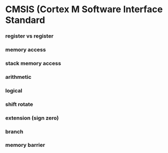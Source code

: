 # CMSIS (Cortex M Software Interface Standard
    
### register vs register
### memory access
### stack memory access
### arithmetic
### logical
### shift rotate
### extension (sign zero)
### branch
### memory barrier

